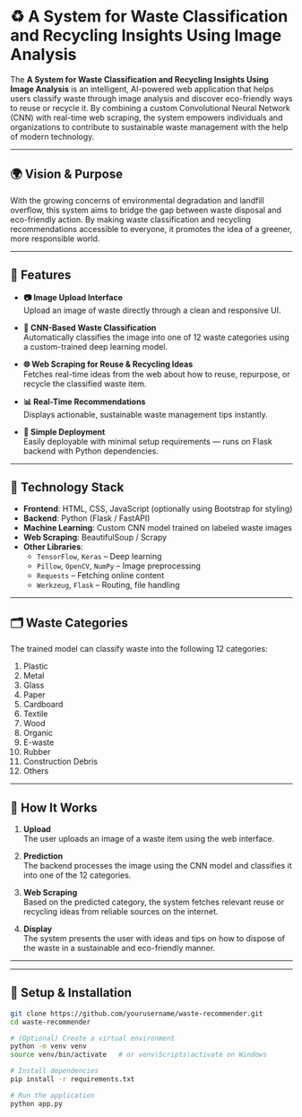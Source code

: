 # ♻️ A System for Waste Classification and Recycling Insights Using Image Analysis

The **A System for Waste Classification and Recycling Insights Using Image Analysis** is an intelligent, AI-powered web application that helps users classify waste through image analysis and discover eco-friendly ways to reuse or recycle it. By combining a custom Convolutional Neural Network (CNN) with real-time web scraping, the system empowers individuals and organizations to contribute to sustainable waste management with the help of modern technology.

---

## 🌍 Vision & Purpose

With the growing concerns of environmental degradation and landfill overflow, this system aims to bridge the gap between waste disposal and eco-friendly action. By making waste classification and recycling recommendations accessible to everyone, it promotes the idea of a greener, more responsible world.

---

## 🚀 Features

- **📷 Image Upload Interface**  
  Upload an image of waste directly through a clean and responsive UI.

- **🧠 CNN-Based Waste Classification**  
  Automatically classifies the image into one of 12 waste categories using a custom-trained deep learning model.

- **🌐 Web Scraping for Reuse & Recycling Ideas**  
  Fetches real-time ideas from the web about how to reuse, repurpose, or recycle the classified waste item.

- **📊 Real-Time Recommendations**  
  Displays actionable, sustainable waste management tips instantly.

- **🧾 Simple Deployment**  
  Easily deployable with minimal setup requirements — runs on Flask backend with Python dependencies.

---

## 🧠 Technology Stack

- **Frontend**: HTML, CSS, JavaScript (optionally using Bootstrap for styling)
- **Backend**: Python (Flask / FastAPI)
- **Machine Learning**: Custom CNN model trained on labeled waste images
- **Web Scraping**: BeautifulSoup / Scrapy
- **Other Libraries**:
  - `TensorFlow`, `Keras` – Deep learning
  - `Pillow`, `OpenCV`, `NumPy` – Image preprocessing
  - `Requests` – Fetching online content
  - `Werkzeug`, `Flask` – Routing, file handling

---

## 🗂️ Waste Categories

The trained model can classify waste into the following 12 categories:

1. Plastic  
2. Metal  
3. Glass  
4. Paper  
5. Cardboard  
6. Textile  
7. Wood  
8. Organic  
9. E-waste  
10. Rubber  
11. Construction Debris  
12. Others  

---

## 📸 How It Works

1. **Upload**  
   The user uploads an image of a waste item using the web interface.

2. **Prediction**  
   The backend processes the image using the CNN model and classifies it into one of the 12 categories.

3. **Web Scraping**  
   Based on the predicted category, the system fetches relevant reuse or recycling ideas from reliable sources on the internet.

4. **Display**  
   The system presents the user with ideas and tips on how to dispose of the waste in a sustainable and eco-friendly manner.

---



---

## 🧪 Setup & Installation

```bash
git clone https://github.com/yourusername/waste-recommender.git
cd waste-recommender

# (Optional) Create a virtual environment
python -m venv venv
source venv/bin/activate   # or venv\Scripts\activate on Windows

# Install dependencies
pip install -r requirements.txt

# Run the application
python app.py

